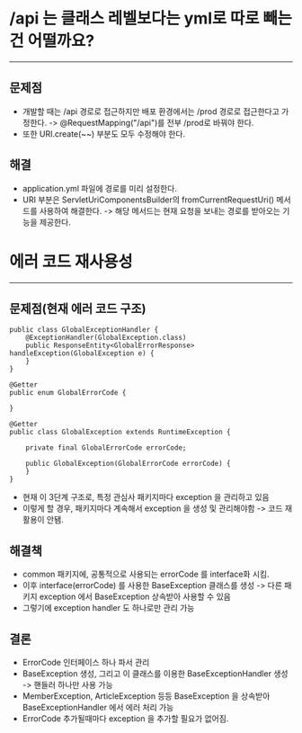 # /api 는 클래스 레벨보다는 yml로 따로 빼는 건 어떨까요?

---
## 문제점

* 개발할 때는 /api 경로로 접근하지만 배포 환경에서는 /prod 경로로 접근한다고 가정한다. -> @RequestMapping("/api")를 전부 /prod로 바꿔야 한다.
* 또한 URI.create(~~) 부분도 모두 수정해야 한다.

## 해결

* application.yml 파일에 경로를 미리 설정한다.
* URI 부분은 ServletUriComponentsBuilder의 fromCurrentRequestUri() 메서드를 사용하여 해결한다. -> 해당 메서드는 현재 요청을 보내는 경로를 받아오는 기능을 제공한다. 

# 에러 코드 재사용성

---
## 문제점(현재 에러 코드 구조)

~~~
public class GlobalExceptionHandler {
    @ExceptionHandler(GlobalException.class)
    public ResponseEntity<GlobalErrorResponse> handleException(GlobalException e) {
    }
}

@Getter
public enum GlobalErrorCode {

}

@Getter
public class GlobalException extends RuntimeException {

    private final GlobalErrorCode errorCode;

    public GlobalException(GlobalErrorCode errorCode) {
    }
}
~~~

* 현재 이 3단계 구조로, 특정 관심사 패키지마다 exception 을 관리하고 있음
* 이렇게 할 경우, 패키지마다 계속해서 exception 을 생성 및 관리해야함 -> 코드 재활용이 안됌.

## 해결책

* common 패키지에, 공통적으로 사용되는 errorCode 를 interface화 시킴.
* 이후 interface(errorCode) 를 사용한 BaseException 클래스를 생성 -> 다른 패키지 exception 에서 BaseException 상속받아 사용할 수 있음
* 그렇기에 exception handler 도 하나로만 관리 가능

## 결론

* ErrorCode 인터페이스 하나 파서 관리
* BaseException 생성, 그리고 이 클래스를 이용한  BaseExceptionHandler 생성 -> 핸들러 하나만 사용 가능
* MemberException, ArticleException 등등 BaseException 을 상속받아 BaseExceptionHandler 에서 에러 처리 가능
* ErrorCode 추가될때마다 exception 을 추가할 필요가 없어짐.
